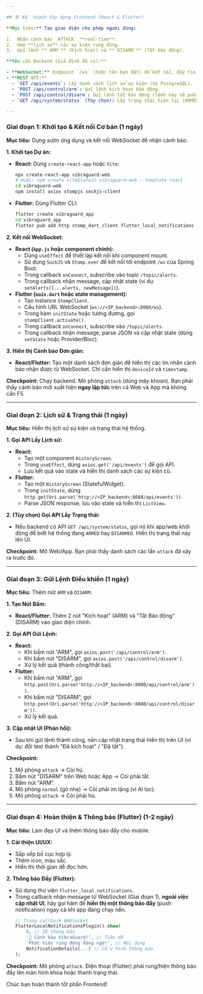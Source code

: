 ```yaml
---

## 🏗️ Kế hoạch Xây dựng Frontend (React & Flutter)

**Mục tiêu:** Tạo giao diện cho phép người dùng:

1.  Nhận cảnh báo `ATTACK` **real-time**.
2.  Xem **lịch sử** các sự kiện rung động.
3.  Gửi lệnh **`ARM`** (Kích hoạt) và **`DISARM`** (Tắt báo động).

**Yêu cầu Backend (Giả định đã có):**

- **WebSocket:** Endpoint `/ws` (hoặc tên bạn đặt) để kết nối, đẩy tin nhắn cảnh báo đến topic `/topic/alerts`.
- **REST API:**
  - `GET /api/events`: Lấy danh sách lịch sử sự kiện (từ PostgreSQL).
  - `POST /api/control/arm`: Gửi lệnh kích hoạt báo động.
  - `POST /api/control/disarm`: Gửi lệnh tắt báo động (lệnh này sẽ publish MQTT `DISARM` đến ESP32).
  - `GET /api/system/status` (Tùy chọn): Lấy trạng thái hiện tại (ARMED/DISARMED).

---
```


### Giai đoạn 1: Khởi tạo & Kết nối Cơ bản (1 ngày)

**Mục tiêu:** Dựng sườn ứng dụng và kết nối WebSocket để nhận cảnh báo.

**1. Khởi tạo Dự án:**

- **React:** Dùng `create-react-app` hoặc `Vite`:
  ```bash
  npx create-react-app vibraguard-web
  # Hoặc: npm create vite@latest vibraguard-web --template react
  cd vibraguard-web
  npm install axios stompjs sockjs-client
  ```
- **Flutter:** Dùng Flutter CLI:
  ```bash
  flutter create vibraguard_app
  cd vibraguard_app
  flutter pub add http stomp_dart_client flutter_local_notifications
  ```

**2. Kết nối WebSocket:**

- **React (`App.js` hoặc component chính):**
  - Dùng `useEffect` để thiết lập kết nối khi component mount.
  - Sử dụng `SockJS` và `Stomp.over` để kết nối tới endpoint `/ws` của Spring Boot.
  - Trong callback `onConnect`, subscribe vào topic `/topic/alerts`.
  - Trong callback nhận message, cập nhật state (ví dụ: `setAlerts([...alerts, newMessage])`).
- **Flutter (`main.dart` hoặc state management):**
  - Tạo instance `StompClient`.
  - Cấu hình URL WebSocket (`ws://<IP_backend>:8080/ws`).
  - Trong hàm `initState` hoặc tương đương, gọi `stompClient.activate()`.
  - Trong callback `onConnect`, subscribe vào `/topic/alerts`.
  - Trong callback nhận message, parse JSON và cập nhật state (dùng `setState` hoặc Provider/Bloc).

**3. Hiển thị Cảnh báo Đơn giản:**

- **React/Flutter:** Tạo một danh sách đơn giản để hiển thị các tin nhắn cảnh báo nhận được từ WebSocket. Chỉ cần hiển thị `deviceId` và `timestamp`.

**Checkpoint:** Chạy backend. Mô phỏng `attack` (dùng máy khoan). Bạn phải thấy cảnh báo mới xuất hiện **ngay lập tức** trên cả Web và App mà không cần F5.

---

### Giai đoạn 2: Lịch sử & Trạng thái (1 ngày)

**Mục tiêu:** Hiển thị lịch sử sự kiện và trạng thái hệ thống.

**1. Gọi API Lấy Lịch sử:**

- **React:**
  - Tạo một component `HistoryScreen`.
  - Trong `useEffect`, dùng `axios.get('/api/events')` để gọi API.
  - Lưu kết quả vào state và hiển thị danh sách các sự kiện cũ.
- **Flutter:**
  - Tạo một `HistoryScreen` (StatefulWidget).
  - Trong `initState`, dùng `http.get(Uri.parse('http://<IP_backend>:8080/api/events'))`.
  - Parse JSON response, lưu vào state và hiển thị `ListView`.

**2. (Tùy chọn) Gọi API Lấy Trạng thái:**

- Nếu backend có API `GET /api/system/status`, gọi nó khi app/web khởi động để biết hệ thống đang `ARMED` hay `DISARMED`. Hiển thị trạng thái này lên UI.

**Checkpoint:** Mở Web/App. Bạn phải thấy danh sách các lần `attack` đã xảy ra trước đó.

---

### Giai đoạn 3: Gửi Lệnh Điều khiển (1 ngày)

**Mục tiêu:** Thêm nút `ARM` và `DISARM`.

**1. Tạo Nút Bấm:**

- **React/Flutter:** Thêm 2 nút "Kích hoạt" (ARM) và "Tắt Báo động" (DISARM) vào giao diện chính.

**2. Gọi API Gửi Lệnh:**

- **React:**
  - Khi bấm nút "ARM", gọi `axios.post('/api/control/arm')`.
  - Khi bấm nút "DISARM", gọi `axios.post('/api/control/disarm')`.
  - Xử lý kết quả (thành công/thất bại).
- **Flutter:**
  - Khi bấm nút "ARM", gọi `http.post(Uri.parse('http://<IP_backend>:8080/api/control/arm'))`.
  - Khi bấm nút "DISARM", gọi `http.post(Uri.parse('http://<IP_backend>:8080/api/control/disarm'))`.
  - Xử lý kết quả.

**3. Cập nhật UI (Phản hồi):**

- Sau khi gửi lệnh thành công, nên cập nhật trạng thái hiển thị trên UI (ví dụ: đổi text thành "Đã kích hoạt" / "Đã tắt").

**Checkpoint:**

1.  Mô phỏng `attack` -\> Còi hú.
2.  Bấm nút "DISARM" trên Web hoặc App -\> Còi phải tắt.
3.  Bấm nút "ARM".
4.  Mô phỏng `normal` (gõ nhẹ) -\> Còi phải im lặng (vì AI lọc).
5.  Mô phỏng `attack` -\> Còi phải hú.

---

### Giai đoạn 4: Hoàn thiện & Thông báo (Flutter) (1-2 ngày)

**Mục tiêu:** Làm đẹp UI và thêm thông báo đẩy cho mobile.

**1. Cải thiện UI/UX:**

- Sắp xếp bố cục hợp lý.
- Thêm icon, màu sắc.
- Hiển thị thời gian dễ đọc hơn.

**2. Thông báo Đẩy (Flutter):**

- Sử dụng thư viện `flutter_local_notifications`.
- Trong callback nhận message từ WebSocket (Giai đoạn 1), **ngoài việc cập nhật UI**, hãy gọi hàm để **hiển thị một thông báo đẩy** (push notification) ngay cả khi app đang chạy nền.
  ```dart
  // Trong callback WebSocket
  FlutterLocalNotificationsPlugin().show(
      0, // ID thông báo
      '🚨 Cảnh báo VibraGuard!', // Tiêu đề
      'Phát hiện rung động đáng ngờ!', // Nội dung
      NotificationDetails(...) // Cấu hình thông báo
  );
  ```

**Checkpoint:** Mô phỏng `attack`. Điện thoại (Flutter) phải rung/hiện thông báo đẩy lên màn hình khóa hoặc thanh trạng thái.

Chúc bạn hoàn thành tốt phần Frontend\!
